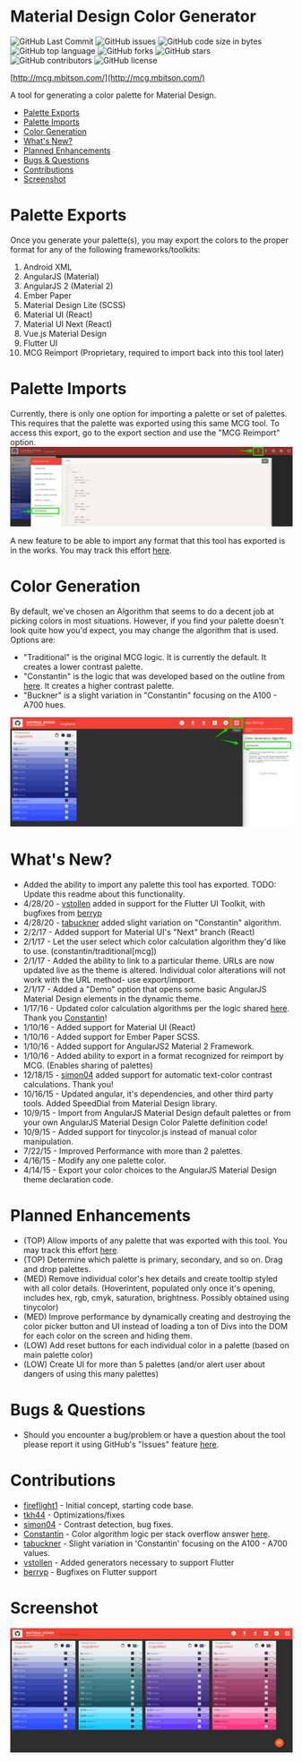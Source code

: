 # Material Design Color Generator
![GitHub Last Commit](https://img.shields.io/github/last-commit/mbitson/mcg?style=flat-square)
![GitHub issues](https://img.shields.io/github/issues/mbitson/mcg?style=flat-square)
![GitHub code size in bytes](https://img.shields.io/github/languages/code-size/mbitson/mcg?style=flat-square)
![GitHub top language](https://img.shields.io/github/languages/top/mbitson/mcg?style=flat-square)
![GitHub forks](https://img.shields.io/github/forks/mbitson/mcg?style=flat-square)
![GitHub stars](https://img.shields.io/github/stars/mbitson/mcg?style=flat-square)
![GitHub contributors](https://img.shields.io/github/contributors/mbitson/mcg?style=flat-square)
![GitHub license](https://img.shields.io/github/license/mbitson/mcg?style=flat-square)

[http://mcg.mbitson.com/](http://mcg.mbitson.com/)

A tool for generating a color palette for Material Design.

 - [Palette Exports](#palette-exports)
 - [Palette Imports](#palette-imports)
 - [Color Generation](#color-generation)
 - [What's New?](#whats-new)
 - [Planned Enhancements](#planned-enhancements)
 - [Bugs & Questions](#bugs--questions)
 - [Contributions](#contributions)
 - [Screenshot](#screenshot)

# Palette Exports
Once you generate your palette(s), you may export the colors to the proper format for any of the following frameworks/toolkits:
1) Android XML
2) AngularJS (Material)
3) AngularJS 2 (Material 2)
4) Ember Paper
5) Material Design Lite (SCSS)
6) Material UI (React)
7) Material UI Next (React)
8) Vue.js Material Design
9) Flutter UI
10) MCG Reimport (Proprietary, required to import back into this tool later)

# Palette Imports
Currently, there is only one option for importing a palette or set of palettes. This requires that the palette was exported using this same MCG tool. To access this export, go to the export section and use the "MCG Reimport" option.
![MCG Reimport Option](preview-reimport.jpg)

A new feature to be able to import any format that this tool has exported is in the works. You may track this effort [here](https://github.com/mbitson/mcg/issues/102).

# Color Generation
By default, we've chosen an Algorithm that seems to do a decent job at picking colors in most situations. However, if you find your palette doesn't look quite how you'd expect, you may change the algorithm that is used. Options are:
<ul>
    <li>"Traditional" is the original MCG logic. It is currently the default. It creates a lower contrast palette.</li>
    <li>"Constantin" is the logic that was developed based on the outline from <a href="http://stackoverflow.com/questions/28503998/how-to-create-custom-palette-with-custom-color-for-material-design-app/36229022#36229022">here</a>. It creates a higher contrast palette.</li>
    <li>"Buckner" is a slight variation in "Constantin" focusing on the A100 - A700 hues.</li>
</ul>

![MCG Color Algorithm Choice](preview-algorithm-choice.jpg)

# What's New?
* Added the ability to import any palette this tool has exported. TODO: Update this readme about this functionality.
* 4/28/20 - [vstollen](https://github.com/vstollen) added in support for the Flutter UI Toolkit, with bugfixes from [berryp](https://github.com/berryp)
* 4/28/20 - [tabuckner](https://github.com/tabuckner) added slight variation on "Constantin" algorithm.
* 2/2/17 - Added support for Material UI's "Next" branch (React)
* 2/1/17 - Let the user select which color calculation algorithm they'd like to use. (constantin/traditional[mcg])
* 2/1/17 - Added the ability to link to a particular theme. URLs are now updated live as the theme is altered. Individual color alterations will not work with the URL method- use export/import.
* 2/1/17 - Added a "Demo" option that opens some basic AngularJS Material Design elements in the dynamic theme.
* 1/17/16 - Updated color calculation algorithms per the logic shared [here](http://stackoverflow.com/a/36229022/3525315). Thank you [Constantin](https://stackoverflow.com/users/6115563/constantin)!
* 1/10/16 - Added support for Material UI (React)
* 1/10/16 - Added support for Ember Paper SCSS.
* 1/10/16 - Added support for AngularJS2 Material 2 Framework.
* 1/10/16 - Added ability to export in a format recognized for reimport by MCG. (Enables sharing of palettes)
* 12/18/15 - [simon04](https://github.com/simon04) added support for automatic text-color contrast calculations. Thank you!
* 10/16/15 - Updated angular, it's dependencies, and other third party tools. Added SpeedDial from Material Design library.
* 10/9/15 - Import from AngularJS Material Design default palettes or from your own AngularJS Material Design Color Palette definition code!
* 10/9/15 - Added support for tinycolor.js instead of manual color manipulation.
* 7/22/15 - Improved Performance with more than 2 palettes.
* 4/16/15 - Modify any one palette color.
* 4/14/15 - Export your color choices to the AngularJS Material Design theme declaration code.

# Planned Enhancements
* (TOP) Allow imports of any palette that was exported with this tool. You may track this effort [here](https://github.com/mbitson/mcg/issues/102).
* (TOP) Determine which palette is primary, secondary, and so on. Drag and drop palettes.
* (MED) Remove individual color's hex details and create tooltip styled with all color details. (Hoverintent, populated only once it's opening, includes hex, rgb, cmyk, saturation, brightness. Possibly obtained using tinycolor)
* (MED) Improve performance by dynamically creating and destroying the color picker button and UI instead of loading a ton of Divs into the DOM for each color on the screen and hiding them.
* (LOW) Add reset buttons for each individual color in a palette (based on main palette color)
* (LOW) Create UI for more than 5 palettes (and/or alert user about dangers of using this many palettes)

# Bugs & Questions
* Should you encounter a bug/problem or have a question about the tool please report it using GitHub's "Issues" feature [here](https://github.com/mbitson/mcg/issues).

# Contributions
* [fireflight1](https://github.com/fireflight1) - Initial concept, starting code base.
* [tkh44](https://github.com/tkh44) - Optimizations/fixes
* [simon04](https://github.com/simon04) - Contrast detection, bug fixes.
* [Constantin](https://stackoverflow.com/users/6115563/constantin) - Color algorithm logic per stack overflow answer [here](http://stackoverflow.com/a/36229022/3525315).
* [tabuckner](https://github.com/tabuckner) - Slight variation in 'Constantin' focusing on the A100 - A700 values.
* [vstollen](https://github.com/vstollen) - Added generators necessary to support Flutter 
* [berryp](https://github.com/berryp) - Bugfixes on Flutter support

# Screenshot
![Material Color Design Palette Website Screenshot](preview.jpg)